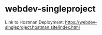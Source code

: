 # webdev-singleproject

Link to Hostman Deployment: https://webdev-singleproject.hostman.site/index.html
